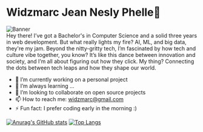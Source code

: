 # Widzmarc Jean Nesly Phelle👋
![Banner](https://github.com/user-attachments/assets/feb7dd5c-652b-44b3-af0a-10e0d6bf08c0)  
Hey there! I’ve got a Bachelor's in Computer Science and a solid three years in web development. But what really lights my fire? AI, ML, and big data, they're my jam. Beyond the nitty-gritty tech, I’m fascinated by how tech and culture vibe together, you know? It’s like this dance between innovation and society, and I’m all about figuring out how they click. My thing? Connecting the dots between tech leaps and how they shape our world.

- 🔭 I’m currently working on a personal project
- 🌱 I’m always learning ...
- 👯 I’m looking to collaborate on open source projects
- 📫 How to reach me: widzmarc@gmail.com
- ⚡ Fun fact: I prefer coding early in the morning :)

[![Anurag's GitHub stats](https://github-readme-stats.vercel.app/api?username=widzthedvloper&show_icons=true&theme=dracula)](https://github.com/anuraghazra/github-readme-stats)
[![Top Langs](https://github-readme-stats.vercel.app/api/top-langs/?username=widzthedvloper&layout=compact&langs_count=20)](https://github.com/anuraghazra/github-readme-stats)
